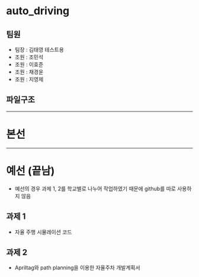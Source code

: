 # auto_driving
## 팀원
- 팀장 : 김태영 테스트용
- 조원 : 조민석
- 조원 : 이효준
- 조원 : 채경윤
- 조원 : 지영제

## 파일구조

---
# 본선 


---
# 예선 (끝남)
- 예선의 경우 과제 1, 2를 학교별로 나누어 작업하였기 때문에 github를 따로 사용하지 않음
## 과제 1
- 자율 주행 시뮬레이션 코드
## 과제 2
- Apriltag와 path planning을 이용한 자율주차 개발계획서
